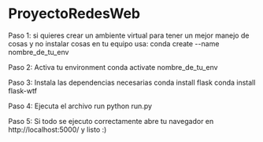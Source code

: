 # ProyectoRedesWeb

Paso 1: si quieres crear un ambiente virtual para tener un mejor manejo de cosas y no instalar cosas en tu equipo usa:
          conda create --name nombre_de_tu_env

Paso 2: Activa tu environment
          conda activate nombre_de_tu_env

 Paso 3: Instala las dependencias necesarias
          conda install flask
          conda install flask-wtf

 Paso 4: Ejecuta el archivo run
          python run.py

 Paso 5: Si todo se ejecuto correctamente abre tu navegador en http://localhost:5000/ y listo :)
